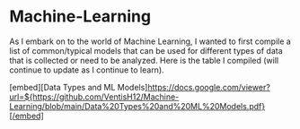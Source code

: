 # Machine-Learning
As I embark on to the world of Machine Learning, I wanted to first compile a list of common/typical models that can be used for different types of data that is collected or need to be analyzed. Here is the table I compiled (will continue to update as I continue to learn).

[embed][Data Types and ML Models]https://docs.google.com/viewer?url=${https://github.com/VentisH12/Machine-Learning/blob/main/Data%20Types%20and%20ML%20Models.pdf}[/embed]
